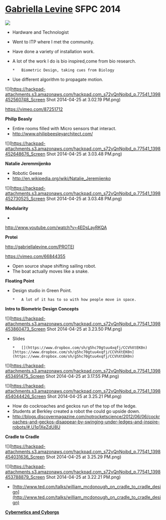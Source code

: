 # [Gabriella Levine](http://gabriellalevine.com/) SFPC 2014

![](https://hackpad-attachments.s3.amazonaws.com/hackpad.com_s72yQnNoibd_p.77541_1398453103135_BmFvk_0CQAAdUAW.jpg)

*   Hardware and Technologist
*   Went to ITP where I met the community.
*   Have done a variety of installation work.
*   A lot of the work I do is bio inspired,come from bio research.

        *   Biometric Design, taking cues from Biology

*   Use different algorithm to propagate motion.

![](https://hackpad-attachments.s3.amazonaws.com/hackpad.com_s72yQnNoibd_p.77541_1398452560748_Screen Shot 2014-04-25 at 3.02.19 PM.png)

[](https://vimeo.com/87251712)https://vimeo.com/87251712

**Philip Beasly**

*   Entire rooms filled with Micro sensors that interact.
*   [](http://www.philipbeesleyarchitect.com/)http://www.philipbeesleyarchitect.com/

![](https://hackpad-attachments.s3.amazonaws.com/hackpad.com_s72yQnNoibd_p.77541_1398452648676_Screen Shot 2014-04-25 at 3.03.48 PM.png)

**Natalie Jeremmijenko**

*   Robotic Geese
*   [](http://en.wikipedia.org/wiki/Natalie_Jeremijenko)http://en.wikipedia.org/wiki/Natalie_Jeremijenko

![](https://hackpad-attachments.s3.amazonaws.com/hackpad.com_s72yQnNoibd_p.77541_1398452730525_Screen Shot 2014-04-25 at 3.03.48 PM.png)

**Modularity**

*

[](http://www.youtube.com/watch?v=4EDsLayRKQA)http://www.youtube.com/watch?v=4EDsLayRKQA

**Protei**

[](http://gabriellalevine.com/PROTEI)http://gabriellalevine.com/PROTEI

[](https://vimeo.com/66844355)https://vimeo.com/66844355

*   Open source shape shifting sailing robot.
*   The boat actually moves like a snake.

**Floating Point**

*   Design studio in Green Point.

        *   A lot of it has to so with how people move in space.

**Intro to Biometric Design Concepts**

![](https://hackpad-attachments.s3.amazonaws.com/hackpad.com_s72yQnNoibd_p.77541_1398453860473_Screen Shot 2014-04-25 at 3.23.50 PM.png)

*   Slides

        *   [](https://www.dropbox.com/sh/g5hc70gtuu4xqfj/CCVhXtEK0n)[https://www.dropbox.com/sh/g5hc70gtuu4xqfj/CCVhXtEK0n](https://www.dropbox.com/sh/g5hc70gtuu4xqfj/CCVhXtEK0n)

![](https://hackpad-attachments.s3.amazonaws.com/hackpad.com_s72yQnNoibd_p.77541_1398453491475_Screen Shot 2014-04-25 at 3.17.55 PM.png)

![](https://hackpad-attachments.s3.amazonaws.com/hackpad.com_s72yQnNoibd_p.77541_1398454044426_Screen Shot 2014-04-25 at 3.25.21 PM.png)

*   How do cockroaches and geckos run of the top of the ledge.
*   Students at Berkley created a robot the could go upside down.
*   [](http://blogs.discovermagazine.com/notrocketscience/2012/06/06/cockroaches-and-geckos-disappear-by-swinging-under-ledges-and-inspire-robots/#.U1q1XeZdU8U)http://blogs.discovermagazine.com/notrocketscience/2012/06/06/cockroaches-and-geckos-disappear-by-swinging-under-ledges-and-inspire-robots/#.U1q1XeZdU8U

**Cradle to Cradle**

![](https://hackpad-attachments.s3.amazonaws.com/hackpad.com_s72yQnNoibd_p.77541_1398454031636_Screen Shot 2014-04-25 at 3.25.29 PM.png)

![](https://hackpad-attachments.s3.amazonaws.com/hackpad.com_s72yQnNoibd_p.77541_1398453788879_Screen Shot 2014-04-25 at 3.22.21 PM.png)

*   [](http://www.ted.com/talks/william_mcdonough_on_cradle_to_cradle_design)[http://www.ted.com/talks/william_mcdonough_on_cradle_to_cradle_design](http://www.ted.com/talks/william_mcdonough_on_cradle_to_cradle_design)

**[Cybernetics and Cyborgs](/2Lybwgc4Y4H#Cybernetics-and-Cyborgs)**